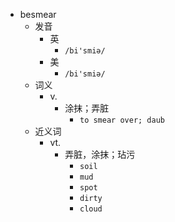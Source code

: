 - besmear
  - 发音
    - 英
      - `/bi'smiə/`
    - 美
      - `/bi'smiə/`
  - 词义
    - v.
      - 涂抹；弄脏
        - `to smear over; daub `
  - 近义词
    - vt.
      - 弄脏，涂抹；玷污
        - `soil`
        - `mud`
        - `spot`
        - `dirty`
        - `cloud`
